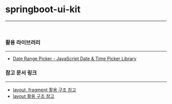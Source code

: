 # springboot-ui-kit

----

<br />

### 활용 라이브러리

---
* [Date Range Picker - JavaScript Date & Time Picker Library](https://www.daterangepicker.com/)


### 참고 문서 링크

---

* [layout, fragment 활용 구조 참고](https://dev-jwblog.tistory.com/34)
* [layout 활용 구조 참고](https://attacomsian.com/blog/thymeleaf-fragments)